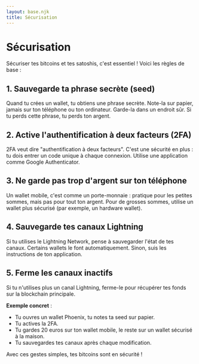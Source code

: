 ```yaml
---
layout: base.njk
title: Sécurisation
---
```


# Sécurisation

Sécuriser tes bitcoins et tes satoshis, c'est essentiel ! Voici les règles de base :

## 1. Sauvegarde ta phrase secrète (seed)

Quand tu crées un wallet, tu obtiens une phrase secrète. Note-la sur papier, jamais sur ton téléphone ou ton ordinateur. Garde-la dans un endroit sûr. Si tu perds cette phrase, tu perds ton argent.

## 2. Active l'authentification à deux facteurs (2FA)

2FA veut dire "authentification à deux facteurs". C'est une sécurité en plus : tu dois entrer un code unique à chaque connexion. Utilise une application comme Google Authenticator.

## 3. Ne garde pas trop d'argent sur ton téléphone

Un wallet mobile, c'est comme un porte-monnaie : pratique pour les petites sommes, mais pas pour tout ton argent. Pour de grosses sommes, utilise un wallet plus sécurisé (par exemple, un hardware wallet).

## 4. Sauvegarde tes canaux Lightning

Si tu utilises le Lightning Network, pense à sauvegarder l'état de tes canaux. Certains wallets le font automatiquement. Sinon, suis les instructions de ton application.

## 5. Ferme les canaux inactifs

Si tu n'utilises plus un canal Lightning, ferme-le pour récupérer tes fonds sur la blockchain principale.

**Exemple concret** :
- Tu ouvres un wallet Phoenix, tu notes ta seed sur papier.
- Tu actives la 2FA.
- Tu gardes 20 euros sur ton wallet mobile, le reste sur un wallet sécurisé à la maison.
- Tu sauvegardes tes canaux après chaque modification.

Avec ces gestes simples, tes bitcoins sont en sécurité ! 